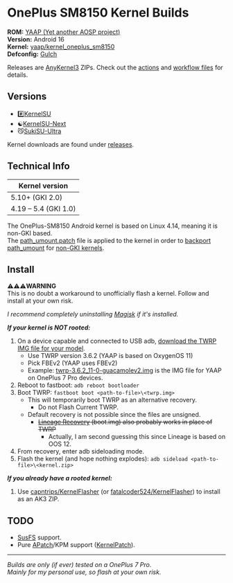 # OnePlus SM8150 Kernel Builds

**ROM:** [YAAP (Yet another AOSP project)](https://mirror.codebucket.de/yaap)\
**Version:** Android 16\
**Kernel:** [yaap/kernel_oneplus_sm8150](https://github.com/yaap/kernel_oneplus_sm8150)\
**Defconfig:** [Gulch](https://github.com/yaap/kernel_oneplus_sm8150/blob/sixteen/arch/arm64/configs/gulch_defconfig)

Releases are [AnyKernel3](https://github.com/osm0sis/AnyKernel3) ZIPs. Check out the [actions](https://github.com/ebears/OnePlus-SM8150-Kernel-Builds/actions) and [workflow files](https://github.com/ebears/OnePlus-SM8150-Kernel-Builds/tree/main/.github/workflows) for details.

## Versions

- #️⃣[KernelSU](https://github.com/rsuntk/KernelSU)
- ☯️[KernelSU-Next](https://github.com/KernelSU-Next/KernelSU-Next)
- 😼[SukiSU-Ultra](https://github.com/SukiSU-Ultra/SukiSU-Ultra)

Kernel downloads are found under [releases](https://github.com/ebears/OnePlus-SM8150-Kernel-Builds/releases).

## Technical Info

| Kernel version       |
|----------------------|
| 5.10+ (GKI 2.0)      |
| 4.19 – 5.4 (GKI 1.0) |

The OnePlus-SM8150 Android kernel is based on Linux 4.14, meaning it is non-GKI based.\
The [path_umount.patch](https://github.com/ebears/OnePlus-SM8150-Kernel-Builds/blob/main/path_umount.patch) file is applied to the kernel in order to [backport path_umount](https://kernelsu.org/guide/how-to-integrate-for-non-gki.html#how-to-backport-path-umount) for [non-GKI kernels](https://source.android.com/docs/core/architecture/kernel/generic-kernel-image).

## Install

⚠️⚠️⚠️**WARNING**\
This is no doubt a workaround to unofficially flash a kernel. Follow and install at your own risk.

*I recommend completely uninstalling [Magisk](https://github.com/topjohnwu/Magisk) if it's installed.*

***If your kernel is NOT rooted:***
1) On a device capable and connected to USB adb, [download the TWRP IMG file for your model](https://twrp.me/Devices/OnePlus).
    - Use TWRP version 3.6.2 (YAAP is based on OxygenOS 11)
    - Pick FBEv2 (YAAP uses FBEv2)
    - Example: [twrp-3.6.2_11-0-guacamolev2.img](https://dl.twrp.me/guacamolev2/twrp-3.6.2_11-0-guacamolev2.img.html) is the IMG file for YAAP on OnePlus 7 Pro devices.
2) Reboot to fastboot: `adb reboot bootloader`
3) Boot TWRP: `fastboot boot <path-to-file>\<twrp.img>`
    - This will temporarily boot TWRP as an alternative recovery.
        - Do not Flash Current TWRP.
    - Default recovery is not possible since the files are unsigned.
        - ~~[Lineage Recovery](https://download.lineageos.org/devices/guacamole/builds) (boot.img) also probably works in place of TWRP~~
            - Actually, I am second guessing this since Lineage is based on OOS 12.
4) From recovery, enter adb sideloading mode.
5) Flash the kernel (and hope nothing explodes): `adb sideload <path-to-file>\<kernel.zip>`

***If you already have a rooted kernel:***
1) Use [capntrips/KernelFlasher](https://github.com/capntrips/KernelFlasher) (or [fatalcoder524/KernelFlasher](https://github.com/fatalcoder524/KernelFlasher)) to install as an AK3 ZIP.

## TODO

- [SusFS](https://gitlab.com/simonpunk/susfs4ksu/-/tree/kernel-4.14) support.
- Pure [APatch](https://github.com/bmax121/APatch)/KPM support ([KernelPatch](https://github.com/bmax121/KernelPatch)).

---

*Builds are only (if ever) tested on a OnePlus 7 Pro.*\
*Mainly for my personal use, so flash at your own risk.*
